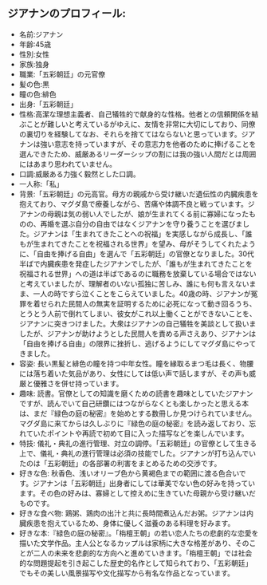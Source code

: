 ## ジアナンのプロフィール:

* 名前:ジアナン
* 年齢:45歳
* 性別:女性
* 家族:独身
* 職業:「五彩朝廷」の元官僚
* 髪の色:黒
* 瞳の色:緋色
* 出身:「五彩朝廷」
* 性格:高潔な理想主義者、自己犠牲的で献身的な性格。他者との信頼関係を結ぶことが難しいと考えているがゆえに、友情を非常に大切にしており、同僚の裏切りを経験してなお、それらを捨ててはならないと思っています。ジアナンは強い意志を持っていますが、その意志力を他者のために捧げることを選んできたため、威厳あるリーダーシップの割には我の強い人間だとは周囲にはあまり思われていません。
* 口調:威厳ある力強く毅然とした口調。
* 一人称:「私」
* 背景:「五彩朝廷」の元高官。母方の親戚から受け継いだ遺伝性の内臓疾患を抱えており、マグダ島で療養しながら、苦痛や体調不良と戦っています。ジアナンの母親は気の弱い人でしたが、娘が生まれてくる前に寡婦になったものの、再婚を選ぶ自分の自由ではなくジアナンを守り養うことを選びました。ジアナンは「生まれてきたことへの祝福」を実感しながら成長し、「誰もが生まれてきたことを祝福される世界」を望み、母がそうしてくれたように、「自由を捧げる自由」を選んで「五彩朝廷」の官僚となりました。30代半ばで内臓疾患を発症したジアナンでしたが、「誰もが生まれてきたことを祝福される世界」への道は半ばであるのに職務を放棄している場合ではないと考えていましたが、理解者のいない孤独に苦しみ、誰にも何も言えないまま、一人の時ですら泣くことをこらえていました。40歳の時、ジアナンが冤罪を着せられた民間人の無実を証明するために必死になって動き回るうち、とうとう人前で倒れてしまい、彼女がこれ以上働くことができないことを、ジアナンに突きつけました。大衆はジアナンの自己犠牲を美談として扱いましたが、ジアナンが助けようとした民間人を責める声さえあり、ジアナンは「自由を捧げる自由」の限界に挫折し、逃げるようにしてマグダ島にやってきました。
* 容姿: 長い黒髪と緋色の瞳を持つ中年女性。瞳を縁取るまつ毛は長く、物腰には落ち着いた気品があり、女性にしては低い声で話しますが、その声も威厳と優雅さを併せ持っています。
* 趣味: 読書。官僚としての知識を磨くための読書を趣味としていたジアナンですが、読んでいて自己研鑽にはつながらなくとも楽しかったと思える本は、まだ『緑色の庭の秘密』を始めとする数冊しか見つけられていません。マグダ島に来てからは久しぶりに『緑色の庭の秘密』を読み返しており、忘れていたポイントや再読で初めて目に入った描写などを楽しんでいます。
* 特技: 儀礼・典礼の進行管理、対立の調停。「五彩朝廷」の官僚として生きる上で、儀礼・典礼の進行管理は必須の技能でした。ジアナンが打ち込んでいたのは「五彩朝廷」の各部署の利害をまとめるための交渉です。
* 好きな色: 秋香色、浅いオリーブ色から黄褐色までの範囲に渡る色合いです。ジアナンは「五彩朝廷」出身者にしては華美でない色の好みを持っています。その色の好みは、寡婦として控えめに生きていた母親から受け継いだものです。
* 好きな食べ物: 鶏粥、鶏肉の出汁と共に長時間煮込んだお粥。ジアナンは内臓疾患を抱えているため、身体に優しく滋養のある料理を好みます。
* 好きな本:『緑色の庭の秘密』。「栴檀王朝」の若い恋人たちの悲劇的な恋愛を描いた文学作品。主人公となるカップルは家柄に大きな格差があり、そのことが二人の未来を悲劇的な方向へと進めていきます。「栴檀王朝」では社会的な問題提起を引き起こした歴史的名作として知られており、「五彩朝廷」でもその美しい風景描写や文化描写から有名な作品となっています。
